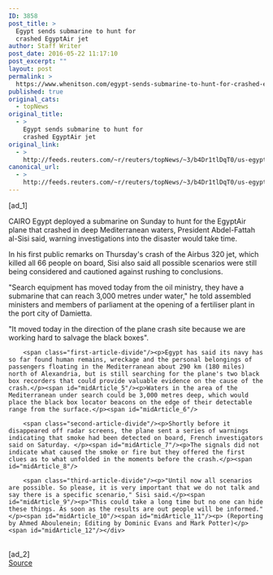 ```yaml
---
ID: 3858
post_title: >
  Egypt sends submarine to hunt for
  crashed EgyptAir jet
author: Staff Writer
post_date: 2016-05-22 11:17:10
post_excerpt: ""
layout: post
permalink: >
  https://www.whenitson.com/egypt-sends-submarine-to-hunt-for-crashed-egyptair-jet/
published: true
original_cats:
  - topNews
original_title:
  - >
    Egypt sends submarine to hunt for
    crashed EgyptAir jet
original_link:
  - >
    http://feeds.reuters.com/~r/reuters/topNews/~3/b4Dr1tlDqT0/us-egyptair-airplane-idUSKCN0YD0BZ
canonical_url:
  - >
    http://feeds.reuters.com/~r/reuters/topNews/~3/b4Dr1tlDqT0/us-egyptair-airplane-idUSKCN0YD0BZ
---
```

 [ad_1]
<br><div id="articleText">
<span id="midArticle_start"/>

<span id="midArticle_0"/><span class="focusParagraph" readability="6"><p><span class="articleLocation">CAIRO</span> Egypt deployed a submarine on Sunday to hunt for the EgyptAir plane that crashed in deep Mediterranean waters, President Abdel-Fattah al-Sisi said, warning investigations into the disaster would take time.</p></span><span id="midArticle_1"/><p>In his first public remarks on Thursday's crash of the Airbus 320 jet, which killed all 66 people on board, Sisi also said all possible scenarios were still being considered and cautioned against rushing to conclusions.</p><span id="midArticle_2"/><p>"Search equipment has moved today from the oil ministry, they have a submarine that can reach 3,000 metres under water,"      he told assembled ministers and members of parliament at the opening of a fertiliser plant in the port city of Damietta.</p><span id="midArticle_3"/><p>"It moved today in the direction of the plane crash site because we are working hard to salvage the black boxes".</p><span id="midArticle_4"/>
        
        <span class="first-article-divide"/><p>Egypt has said its navy has so far found human remains, wreckage and the personal belongings of passengers floating in the Mediterranean about 290 km (180 miles) north of Alexandria, but is still searching for the plane's two black box recorders that could provide valuable evidence on the cause of the crash.</p><span id="midArticle_5"/><p>Waters in the area of the Mediterranean under search could be 3,000 metres deep, which would place the black box locator beacons on the edge of their detectable range from the surface.</p><span id="midArticle_6"/>
        
        <span class="second-article-divide"/><p>Shortly before it disappeared off radar screens, the plane sent a series of warnings indicating that smoke had been detected on board, French investigators said on Saturday. </p><span id="midArticle_7"/><p>The signals did not indicate what caused the smoke or fire but they offered the first clues as to what unfolded in the moments before the crash.</p><span id="midArticle_8"/>
        
        <span class="third-article-divide"/><p>"Until now all scenarios are possible. So please, it is very important that we do not talk and say there is a specific scenario," Sisi said.</p><span id="midArticle_9"/><p>"This could take a long time but no one can hide these things. As soon as the results are out people will be informed."</p><span id="midArticle_10"/><span id="midArticle_11"/><p> (Reporting by Ahmed Aboulenein; Editing by Dominic Evans and Mark Potter)</p><span id="midArticle_12"/></div>
<br>[ad_2]
<br><a href="http://feeds.reuters.com/~r/reuters/topNews/~3/b4Dr1tlDqT0/us-egyptair-airplane-idUSKCN0YD0BZ">Source </a>